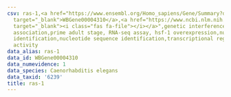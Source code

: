 ```yaml
---
csv: ras-1,<a href="https://www.ensembl.org/Homo_sapiens/Gene/Summary?db=core;g=WBGene00004310"
  target="_blank">WBGene00004310</a>,<a href="https://www.ncbi.nlm.nih.gov/pubmed/30894454"
  target="_blank"><i class="fas fa-file"></i></a>",genetic interference,functional
  association,prime adult stage, RNA-seq assay, hsf-1 overexpression,nucleotide sequence
  identification,nucleotide sequence identification,transcriptional regulation,up-regulates
  activity
data_alias: ras-1
data_id: WBGene00004310
data_numevidence: 1
data_species: Caenorhabditis elegans
data_taxid: '6239'
title: ras-1
---
```

